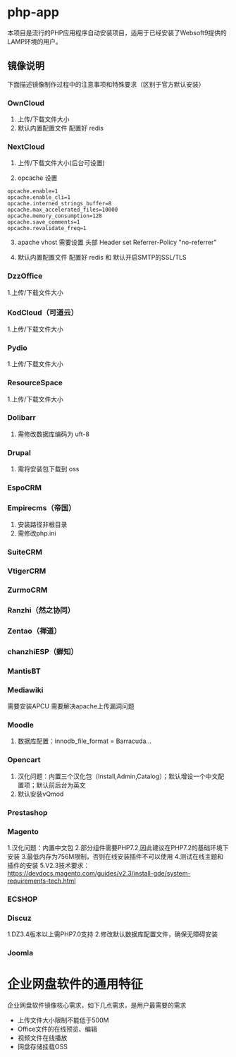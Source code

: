 # php-app
本项目是流行的PHP应用程序自动安装项目，适用于已经安装了Websoft9提供的LAMP环境的用户。

## 镜像说明

下面描述镜像制作过程中的注意事项和特殊要求（区别于官方默认安装）

### OwnCloud
1. 上传/下载文件大小
2. 默认内置配置文件 配置好 redis
### NextCloud
1. 上传/下载文件大小(后台可设置)

2. opcache 设置
```
opcache.enable=1
opcache.enable_cli=1
opcache.interned_strings_buffer=8
opcache.max_accelerated_files=10000
opcache.memory_consumption=128
opcache.save_comments=1
opcache.revalidate_freq=1
```

3. apache vhost 需要设置 头部  Header set Referrer-Policy "no-referrer"

4. 默认内置配置文件 配置好 redis 和 默认开启SMTP的SSL/TLS
### DzzOffice
1.上传/下载文件大小

### KodCloud（可道云）
1.上传/下载文件大小

### Pydio
1.上传/下载文件大小

### ResourceSpace
1.上传/下载文件大小

### Dolibarr
1. 需修改数据库编码为 uft-8

### Drupal
1. 需将安装包下载到 oss

### EspoCRM

### Empirecms（帝国）
1. 安装路径非根目录
2. 需修改php.ini

### SuiteCRM

### VtigerCRM

### ZurmoCRM

### Ranzhi（然之协同）
### Zentao（禅道）
### chanzhiESP（蝉知）

### MantisBT

### Mediawiki
需要安装APCU
需要解决apache上传漏洞问题

### Moodle
1. 数据库配置：innodb_file_format = Barracuda...

### Opencart
1. 汉化问题：内置三个汉化包（Install,Admin,Catalog）；默认增设一个中文配置项；默认前后台为英文
2. 默认安装vQmod

### Prestashop

### Magento
1.汉化问题：内置中文包
2.部分组件需要PHP7.2,因此建议在PHP7.2的基础环境下安装
3.最低内存为756M限制，否则在线安装插件不可以使用
4.测试在线主题和插件的安装
5.V2.3技术要求：https://devdocs.magento.com/guides/v2.3/install-gde/system-requirements-tech.html

### ECSHOP

### Discuz
1.DZ3.4版本以上需PHP7.0支持
2.修改默认数据库配置文件，确保无障碍安装

### Joomla


# 企业网盘软件的通用特征
企业网盘软件镜像核心需求，如下几点需求，是用户最需要的需求

* 上传文件大小限制不能低于500M
* Office文件的在线预览、编辑
* 视频文件在线播放
* 网盘存储挂载OSS


